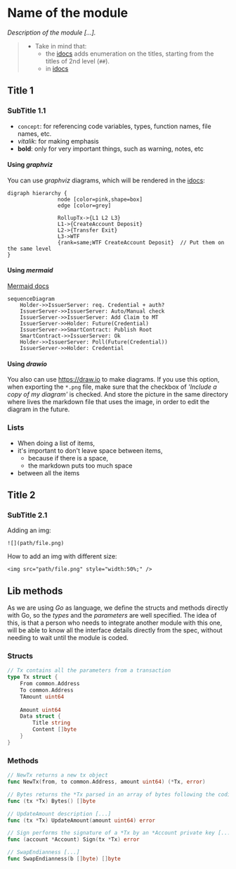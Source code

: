 # Name of the module
*Description of the module [...].*

> - Take in mind that:
>     - the [idocs](https://idocs.hermez.io) adds enumeration on the titles, starting from the titles of 2nd level (`##`).
>     - in [idocs](https://idocs.hermez.io) 

## Title 1
### SubTitle 1.1
- `concept`: for referencing code variables, types, function names, file names, etc.
- *vitalik*: for making emphasis
- **bold**: only for very important things, such as warning, notes, etc


#### Using *graphviz*
You can use *graphviz* diagrams, which will be rendered in the [idocs](https://idocs.hermez.io):
```graphviz
digraph hierarchy {
                node [color=pink,shape=box]
                edge [color=grey]

                RollupTx->{L1 L2 L3}
                L1->{CreateAccount Deposit}
                L2->{Transfer Exit}
                L3->WTF
                {rank=same;WTF CreateAccount Deposit}  // Put them on the same level
}
```

#### Using *mermaid*

[Mermaid docs](https://mermaid-js.github.io/mermaid/#/)

```mermaid
sequenceDiagram
    Holder->>IssuerServer: req. Credential + auth?
    IssuerServer->>IssuerServer: Auto/Manual check
    IssuerServer->>IssuerServer: Add Claim to MT
    IssuerServer->>Holder: Future(Credential)
    IssuerServer->>SmartContract: Publish Root
    SmartContract->>IssuerServer: Ok
    Holder->>IssuerServer: Poll(Future(Credential))
    IssuerServer->>Holder: Credential
```

#### Using *drawio*
You also can use https://draw.io to make diagrams.
If you use this option, when exporting the `*.png` file, make sure that the checkbox of *'Include a copy of my diagram'* is checked. And store the picture in the same directory where lives the markdown file that uses the image, in order to edit the diagram in the future.


### Lists
- When doing a list of items,
- it's important to don't leave space between items,
    - because if there is a space,
    - the markdown puts too much space
- between all the items

## Title 2
### SubTitle 2.1
Adding an img:
```
![](path/file.png)
```

How to add an img with different size:
```
<img src="path/file.png" style="width:50%;" />
```

## Lib methods
As we are using *Go* as language, we define the structs and methods directly with Go, so the *types* and the *parameters* are well specified.
The idea of this, is that a person who needs to integrate another module with this one, will be able to know all the interface details directly from the spec, without needing to wait until the module is coded.

### Structs
```go
// Tx contains all the parameters from a transaction
type Tx struct {
    From common.Address
    To common.Address
    TAmount uint64
    
    Amount uint64
    Data struct {
        Title string
        Content []byte
    }
}
```

### Methods
```go
// NewTx returns a new tx object
func NewTx(from, to common.Address, amount uint64) (*Tx, error)

// Bytes returns the *Tx parsed in an array of bytes following the codification order
func (tx *Tx) Bytes() []byte

// UpdateAmount description [...]
func (tx *Tx) UpdateAmount(amount uint64) error

// Sign performs the signature of a *Tx by an *Account private key [...]
func (account *Account) Sign(tx *Tx) error

// SwapEndianness [...]
func SwapEndianness(b []byte) []byte
```
